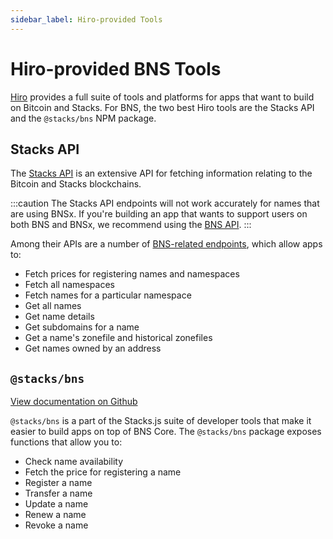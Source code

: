 ```yaml
---
sidebar_label: Hiro-provided Tools
---
```


# Hiro-provided BNS Tools

[Hiro](https://hiro.so) provides a full suite of tools and platforms for apps that want to build on Bitcoin and Stacks. For BNS, the two best Hiro tools are the Stacks API and the `@stacks/bns` NPM package.

## Stacks API

The [Stacks API](https://hirosystems.github.io/stacks-blockchain-api/) is an extensive API for fetching information relating to the Bitcoin and Stacks blockchains.

:::caution
The Stacks API endpoints will not work accurately for names that are using BNSx. If you're building an app that wants to support users on both BNS and BNSx, we recommend using the [BNS API](./api.md).
:::

Among their APIs are a number of [BNS-related endpoints](https://hirosystems.github.io/stacks-blockchain-api/#tag/Names), which allow apps to:

- Fetch prices for registering names and namespaces
- Fetch all namespaces
- Fetch names for a particular namespace
- Get all names
- Get name details
- Get subdomains for a name
- Get a name's zonefile and historical zonefiles
- Get names owned by an address

## `@stacks/bns`

[View documentation on Github](https://github.com/hirosystems/stacks.js/tree/master/packages/bns)

`@stacks/bns` is a part of the Stacks.js suite of developer tools that make it easier to build apps on top of BNS Core. The `@stacks/bns` package exposes functions that allow you to:

- Check name availability
- Fetch the price for registering a name
- Register a name
- Transfer a name
- Update a name
- Renew a name
- Revoke a name
